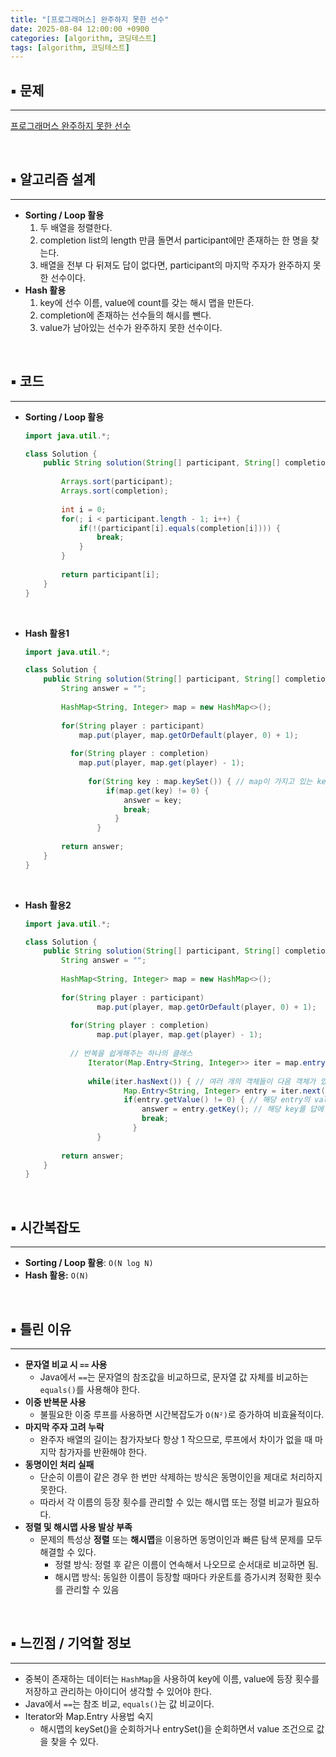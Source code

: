 ```yaml
---
title: "[프로그래머스] 완주하지 못한 선수"
date: 2025-08-04 12:00:00 +0900
categories: [algorithm, 코딩테스트]
tags: [algorithm, 코딩테스트]
---
```



## ▪︎  문제

---

[프로그래머스 완주하지 못한 선수](https://school.programmers.co.kr/learn/courses/30/lessons/42576)

<br>

## ▪︎  알고리즘 설계

---

- **Sorting / Loop 활용**
    1. 두 배열을 정렬한다.
    2. completion list의 length 만큼 돌면서 participant에만 존재하는 한 명을 찾는다.
    3. 배열을 전부 다 뒤져도 답이 없다면, participant의 마지막 주자가 완주하지 못한 선수이다.
- **Hash 활용**
    1. key에 선수 이름, value에 count를 갖는 해시 맵을 만든다.
    2. completion에 존재하는 선수들의 해시를 뺀다.
    3. value가 남아있는 선수가 완주하지 못한 선수이다.

<br>

## ▪︎  코드

---

- **Sorting / Loop 활용**
    
    ```java
    import java.util.*;
    
    class Solution {
        public String solution(String[] participant, String[] completion) {
            
            Arrays.sort(participant);
            Arrays.sort(completion);
            
            int i = 0;
            for(; i < participant.length - 1; i++) {
                if(!(participant[i].equals(completion[i]))) {
                    break;
                }
            }
            
            return participant[i];
        }
    }
    ```

<br>
    
- **Hash 활용1**
    
    ```java
    import java.util.*;
    
    class Solution {
        public String solution(String[] participant, String[] completion) {
            String answer = "";
            
            HashMap<String, Integer> map = new HashMap<>();
            
            for(String player : participant)
    	        map.put(player, map.getOrDefault(player, 0) + 1);
    	        
    	      for(String player : completion)
    	        map.put(player, map.get(player) - 1);
    	      
    			  for(String key : map.keySet()) { // map이 가지고 있는 key들을 하나의 배열로 담아 하나씩 꺼낼 수 있음
    				  if(map.get(key) != 0) {
    					  answer = key;
    					  break;
    					}
    				} 
    				
            return answer;
        }
    }
    ```

<br>
    
- **Hash 활용2**
    
    ```java
    import java.util.*;
    
    class Solution {
        public String solution(String[] participant, String[] completion) {
            String answer = "";
            
            HashMap<String, Integer> map = new HashMap<>();
            
            for(String player : participant)
    		        map.put(player, map.getOrDefault(player, 0) + 1);
    	        
    	      for(String player : completion)
    		        map.put(player, map.get(player) - 1);
    	      
    	      // 반복을 쉽게해주는 하나의 클래스
    			  Iterator(Map.Entry<String, Integer>> iter = map.entrySet().iterator();
    			  
    			  while(iter.hasNext()) { // 여러 개의 객체들이 다음 객체가 있는 지를 확인
    					  Map.Entry<String, Integer> entry = iter.next(); // 다음 객체 entry 저장
    					  if(entry.getValue() != 0) { // 해당 entry의 value가 0이 아니라면
    						  answer = entry.getKey(); // 해당 key를 답에 저장
    						  break;
    						}
    				}
    				
            return answer;
        }
    }
    ```

<br>

## ▪︎  시간복잡도

---

- **Sorting / Loop 활용**: `O(N log N)`
- **Hash 활용:** `O(N)`

<br>

## ▪︎  틀린 이유

---

- **문자열 비교 시 `==` 사용**
    - Java에서 `==`는 문자열의 참조값을 비교하므로, 문자열 값 자체를 비교하는 `equals()`를 사용해야 한다.
- **이중 반복문 사용**
    - 불필요한 이중 루프를 사용하면 시간복잡도가 `O(N²)`로 증가하여 비효율적이다.
- **마지막 주자 고려 누락**
    - 완주자 배열의 길이는 참가자보다 항상 1 작으므로, 루프에서 차이가 없을 때 마지막 참가자를 반환해야 한다.
- **동명이인 처리 실패**
    - 단순히 이름이 같은 경우 한 번만 삭제하는 방식은 동명이인을 제대로 처리하지 못한다.
    - 따라서 각 이름의 등장 횟수를 관리할 수 있는 해시맵 또는 정렬 비교가 필요하다.
- **정렬 및 해시맵 사용 발상 부족**
    - 문제의 특성상 **정렬** 또는 **해시맵**을 이용하면 동명이인과 빠른 탐색 문제를 모두 해결할 수 있다.
        - 정렬 방식: 정렬 후 같은 이름이 연속해서 나오므로 순서대로 비교하면 됨.
        - 해시맵 방식: 동일한 이름이 등장할 때마다 카운트를 증가시켜 정확한 횟수를 관리할 수 있음

<br>

## ▪︎  느낀점 / 기억할 정보

---

- 중복이 존재하는 데이터는 `HashMap`을 사용하여 key에 이름, value에 등장 횟수를 저장하고 관리하는 아이디어 생각할 수 있어야 한다.
- Java에서 `==`는 참조 비교, `equals()`는 값 비교이다.
- Iterator와 Map.Entry 사용법 숙지
    - 해시맵의 keySet()을 순회하거나 entrySet()을 순회하면서 value 조건으로 값을 찾을 수 있다.
